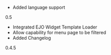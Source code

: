 - Added language support

0.5
- Integrated EJO Widget Template Loader
- Allow capability for menu page to be filtered
- Added Changelog

0.4.5